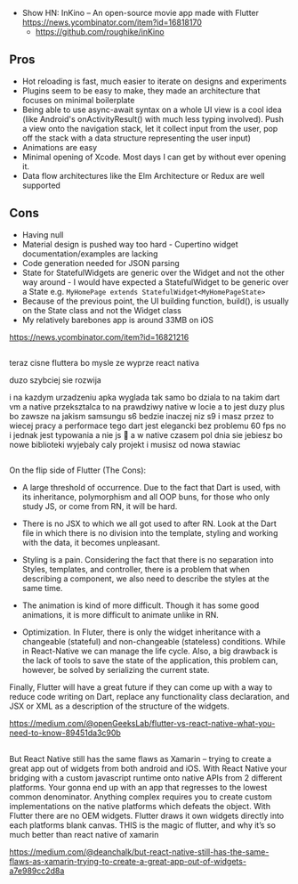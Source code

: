 
- Show HN: InKino – An open-source movie app made with Flutter https://news.ycombinator.com/item?id=16818170
  - https://github.com/roughike/inKino
## Pros

- Hot reloading is fast, much easier to iterate on designs and experiments
- Plugins seem to be easy to make, they made an architecture that focuses on minimal boilerplate
- Being able to use async-await syntax on a whole UI view is a cool idea (like Android's onActivityResult() with much less typing involved). Push a view onto the navigation stack, let it collect input from the user, pop off the stack with a data structure representing the user input)
- Animations are easy
- Minimal opening of Xcode. Most days I can get by without ever opening it.
- Data flow architectures like the Elm Architecture or Redux are well supported

## Cons

- Having null
- Material design is pushed way too hard - Cupertino widget documentation/examples are lacking
- Code generation needed for JSON parsing
- State for StatefulWidgets are generic over the Widget and not the other way around - I would have expected a StatefulWidget to be generic over a State e.g. `MyHomePage extends StatefulWidget<MyHomePageState>`
- Because of the previous point, the UI building function, build(), is usually on the State class and not the Widget class
- My relatively barebones app is around 33MB on iOS

https://news.ycombinator.com/item?id=16821216

##

teraz cisne fluttera bo mysle ze wyprze react nativa

duzo szybciej sie rozwija

i na kazdym urzadzeniu apka wyglada tak samo bo dziala to na takim dart vm a native przeksztalca to na prawdziwy native w locie
a to jest duzy plus bo zawsze na jakism samsungu s6 bedzie inaczej niz s9 i masz przez to wiecej pracy
a performace tego dart jest elegancki bez problemu 60 fps
no i jednak jest typowania a nie js :slightly_smiling_face:
a w native czasem pol dnia sie jebiesz bo nowe biblioteki wyjebaly caly projekt i musisz od nowa stawiac

##

On the flip side of Flutter (The Cons):

- A large threshold of occurrence. Due to the fact that Dart is used, with its inheritance, polymorphism and all OOP buns, for those who only study JS, or come from RN, it will be hard.

- There is no JSX to which we all got used to after RN. Look at the Dart file in which there is no division into the template, styling and working with the data, it becomes unpleasant.

- Styling is a pain. Considering the fact that there is no separation into Styles, templates, and controller, there is a problem that when describing a component, we also need to describe the styles at the same time.

- The animation is kind of more difficult. Though it has some good animations, it is more difficult to animate unlike in RN.

- Optimization. In Fluter, there is only the widget inheritance with a changeable (stateful) and non-changeable (stateless) conditions. While in React-Native we can manage the life cycle. Also, a big drawback is the lack of tools to save the state of the application, this problem can, however, be solved by serializing the current state.

Finally, Flutter will have a great future if they can come up with a way to reduce code writing on Dart, replace any functionality class declaration, and JSX or XML as a description of the structure of the widgets.

https://medium.com/@openGeeksLab/flutter-vs-react-native-what-you-need-to-know-89451da3c90b

##

But React Native still has the same flaws as Xamarin – trying to create a great app out of widgets from both android and iOS. With React Native your bridging with a custom javascript runtime onto native APIs from 2 different platforms. Your gonna end up with an app that regresses to the lowest common denominator. Anything complex requires you to create custom implementations on the native platforms which defeats the object. With Flutter there are no OEM widgets. Flutter draws it own widgets directly into each platforms blank canvas. THIS is the magic of flutter, and why it’s so much better than react native of xamarin

https://medium.com/@deanchalk/but-react-native-still-has-the-same-flaws-as-xamarin-trying-to-create-a-great-app-out-of-widgets-a7e989cc2d8a